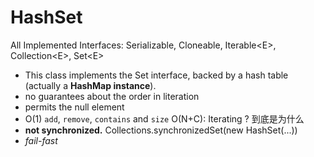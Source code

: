 # HashSet
All Implemented Interfaces: Serializable, Cloneable, Iterable\<E\>, Collection\<E\>, Set\<E\>
- This class implements the Set interface, backed by a hash table (actually a **HashMap instance**).
- no guarantees about the order in literation 
- permits the null element
- O(1) `add`, `remove`, `contains` and `size`  O(N+C): Iterating ? 到底是为什么
- **not synchronized.** Collections.synchronizedSet(new HashSet(...))
- _fail-fast_ 